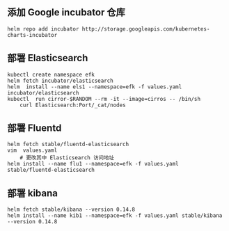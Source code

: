 ## 添加 Google incubator 仓库 

```shell
helm repo add incubator http://storage.googleapis.com/kubernetes-charts-incubator
```

## 部署 Elasticsearch

```shell
kubectl create namespace efk
helm fetch incubator/elasticsearch
helm  install --name els1 --namespace=efk -f values.yaml incubator/elasticsearch
kubectl  run cirror-$RANDOM --rm -it --image=cirros -- /bin/sh
	curl Elasticsearch:Port/_cat/nodes
```

## 部署 Fluentd

```shell
helm fetch stable/fluentd-elasticsearch
vim  values.yaml
	# 更改其中 Elasticsearch 访问地址
helm install --name flu1 --namespace=efk -f values.yaml stable/fluentd-elasticsearch
```

## 部署 kibana

~~~shell
helm fetch stable/kibana --version 0.14.8
helm install --name kib1 --namespace=efk -f values.yaml stable/kibana --version 0.14.8
~~~

